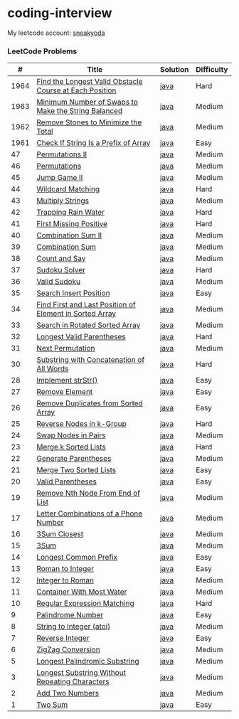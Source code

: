 # coding-interview

My leetcode account: [sneakyoda](https://leetcode.com/sneakyoda/)

### LeetCode Problems

| # | Title | Solution | Difficulty |
|---| ----- | -------- | ---------- |
|1964|[Find the Longest Valid Obstacle Course at Each Position](https://leetcode.com/problems/find-the-longest-valid-obstacle-course-at-each-position/)|[java](java/src/leetcode/FindTheLongestValidObstacleCourseAtEachPosition.java)|Hard|
|1963|[Minimum Number of Swaps to Make the String Balanced](https://leetcode.com/problems/minimum-number-of-swaps-to-make-the-string-balanced/)|[java](java/src/leetcode/MinimumNumberOfSwapsToMakeTheStringBalanced.java)|Medium|
|1962|[Remove Stones to Minimize the Total](https://leetcode.com/problems/remove-stones-to-minimize-the-total/)|[java](java/src/leetcode/RemoveStonesToMinimizeTheTotal.java)|Medium|
|1961|[Check If String Is a Prefix of Array](https://leetcode.com/problems/check-if-string-is-a-prefix-of-array/)|[java](java/src/leetcode/CheckIfStringIsAPrefixOfArray.java)|Easy|
|47|[Permutations II](https://leetcode.com/problems/permutations-ii/)|[java](java/src/leetcode/PermutationsII.java)|Medium|
|46|[Permutations](https://leetcode.com/problems/permutations/)|[java](java/src/leetcode/Permutations.java)|Medium|
|45|[Jump Game II](https://leetcode.com/problems/jump-game-ii/)|[java](java/src/leetcode/JumpGameII.java)|Medium|
|44|[Wildcard Matching](https://leetcode.com/problems/wildcard-matching/)|[java](java/src/leetcode/WildcardMatching.java)|Hard|
|43|[Multiply Strings](https://leetcode.com/problems/multiply-strings/)|[java](java/src/leetcode/MultiplyStrings.java)|Medium|
|42|[Trapping Rain Water](https://leetcode.com/problems/trapping-rain-water/)|[java](java/src/leetcode/TrappingRainWater.java)|Hard|
|41|[First Missing Positive](https://leetcode.com/problems/first-missing-positive/)|[java](java/src/leetcode/FirstMissingPositive.java)|Hard|
|40|[Combination Sum II](https://leetcode.com/problems/combination-sum-ii/)|[java](java/src/leetcode/CombinationSumII.java)|Medium|
|39|[Combination Sum](https://leetcode.com/problems/combination-sum/)|[java](java/src/leetcode/CombinationSum.java)|Medium|
|38|[Count and Say](https://leetcode.com/problems/count-and-say/)|[java](java/src/leetcode/CountAndSay.java)|Medium|
|37|[Sudoku Solver](https://leetcode.com/problems/sudoku-solver/)|[java](java/src/leetcode/SudokuSolver.java)|Hard|
|36|[Valid Sudoku](https://leetcode.com/problems/valid-sudoku/)|[java](java/src/leetcode/ValidSudoku.java)|Medium|
|35|[Search Insert Position](https://leetcode.com/problems/search-insert-position/)|[java](java/src/leetcode/SearchInsertPosition.java)|Easy|
|34|[Find First and Last Position of Element in Sorted Array](https://leetcode.com/problems/find-first-and-last-position-of-element-in-sorted-array/)|[java](java/src/leetcode/FindFirstAndLastPositionOfElementInSortedArray.java)|Medium|
|33|[Search in Rotated Sorted Array](https://leetcode.com/problems/search-in-rotated-sorted-array/)|[java](java/src/leetcode/SearchInRotatedSortedArray.java)|Medium|
|32|[Longest Valid Parentheses](https://leetcode.com/problems/longest-valid-parentheses/)|[java](java/src/leetcode/LongestValidParentheses.java)|Hard|
|31|[Next Permutation](https://leetcode.com/problems/next-permutation/)|[java](java/src/leetcode/NextPermutation.java)|Medium|
|30|[Substring with Concatenation of All Words](https://leetcode.com/problems/substring-with-concatenation-of-all-words/)|[java](java/src/leetcode/SubstringWithConcatenationOfAllWords.java)|Hard|
|28|[Implement strStr()](https://leetcode.com/problems/implement-strstr/)|[java](java/src/leetcode/ImplementStrStr.java)|Easy|
|27|[Remove Element](https://leetcode.com/problems/remove-element/)|[java](java/src/leetcode/RemoveElement.java)|Easy|
|26|[Remove Duplicates from Sorted Array](https://leetcode.com/problems/remove-duplicates-from-sorted-array/)|[java](java/src/leetcode/RemoveDuplicatesFromSortedArray.java)|Easy|
|25|[Reverse Nodes in k-Group](https://leetcode.com/problems/reverse-nodes-in-k-group/)|[java](java/src/leetcode/ReverseNodesInKGroup.java)|Hard|
|24|[Swap Nodes in Pairs](https://leetcode.com/problems/swap-nodes-in-pairs/)|[java](java/src/leetcode/SwapNodesInPairs.java)|Medium|
|23|[Merge k Sorted Lists](https://leetcode.com/problems/merge-k-sorted-lists/)|[java](java/src/leetcode/MergeKSortedLists.java)|Hard|
|22|[Generate Parentheses](https://leetcode.com/problems/generate-parentheses/)|[java](java/src/leetcode/GenerateParentheses.java)|Medium|
|21|[Merge Two Sorted Lists](https://leetcode.com/problems/merge-two-sorted-lists/)|[java](java/src/leetcode/MergeTwoSortedList.java)|Easy|
|20|[Valid Parentheses](https://leetcode.com/problems/valid-parentheses/)|[java](java/src/leetcode/ValidParentheses.java)|Easy|
|19|[Remove Nth Node From End of List](https://leetcode.com/problems/remove-nth-node-from-end-of-list/)|[java](java/src/leetcode/RemoveNthNodeFromEndOfList.java)|Medium|
|17|[Letter Combinations of a Phone Number](https://leetcode.com/problems/letter-combinations-of-a-phone-number/)|[java](java/src/leetcode/LetterCombinationsOfAPhoneNumber.java)|Medium|
|16|[3Sum Closest](https://leetcode.com/problems/3sum-closest/)|[java](java/src/leetcode/ThreesomeClosest.java)|Medium|
|15|[3Sum](https://leetcode.com/problems/3sum/)|[java](java/src/leetcode/Threesome.java)|Medium|
|14|[Longest Common Prefix](https://leetcode.com/problems/longest-common-prefix/)|[java](java/src/leetcode/LongestCommonPrefix.java)|Easy|
|13|[Roman to Integer](https://leetcode.com/problems/roman-to-integer/)|[java](java/src/leetcode/RomanToInteger.java)|Easy|
|12|[Integer to Roman](https://leetcode.com/problems/integer-to-roman/)|[java](java/src/leetcode/IntegerToRoman.java)|Medium|
|11|[Container With Most Water](https://leetcode.com/problems/container-with-most-water/)|[java](java/src/leetcode/ContainerWithMostWater.java)|Medium|
|10|[Regular Expression Matching](https://leetcode.com/problems/regular-expression-matching/)|[java](java/src/leetcode/RegularExpressionMatching.java)|Hard|
|9|[Palindrome Number](https://leetcode.com/problems/palindrome-number/)|[java](java/src/leetcode/PalindromeNumber.java)|Easy|
|8|[String to Integer (atoi)](https://leetcode.com/problems/string-to-integer-atoi/)|[java](java/src/leetcode/StringToIntegerAtoi.java)|Medium|
|7|[Reverse Integer](https://leetcode.com/problems/reverse-integer/)|[java](java/src/leetcode/ReverseInteger.java)|Easy|
|6|[ZigZag Conversion](https://leetcode.com/problems/zigzag-conversion/)|[java](java/src/leetcode/ZigZagConversion.java)|Medium|
|5|[Longest Palindromic Substring](https://leetcode.com/problems/longest-palindromic-substring/)|[java](java/src/leetcode/LongestPalindromicSubstring.java)|Medium|
|3|[Longest Substring Without Repeating Characters](https://leetcode.com/problems/longest-substring-without-repeating-characters/)|[java](java/src/leetcode/LongestSubstringWithoutRepeatingCharacters.java)|Medium|
|2|[Add Two Numbers](https://leetcode.com/problems/add-two-numbers/)|[java](java/src/leetcode/AddTwoNumber.java)|Medium|
|1|[Two Sum](https://leetcode.com/problems/two-sum/)|[java](ava/src/leetcode/TwoSum.java)|Easy|
